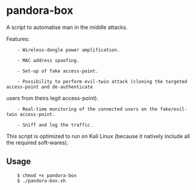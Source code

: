 # pandora-box
A script to automatise man in the middle attacks.

Features:

		- Wireless-dongle power amplification.
		
		- MAC address spoofing.
		
		- Set-up of fake access-point.
		
		- Possibility to perform evil-twin attack (cloning the targeted access-point and de-authenticate 
users from theirs legit access-point).
		
		- Real-time monitoring of the connected users on the fake/evil-twin access-point.
		
		- Sniff and log the traffic.
		
This script is optimized to run on Kali Linux (because it natively include all the required soft-wares).

## Usage

		$ chmod +x pandora-box
		$ ./pandora-box.sh


